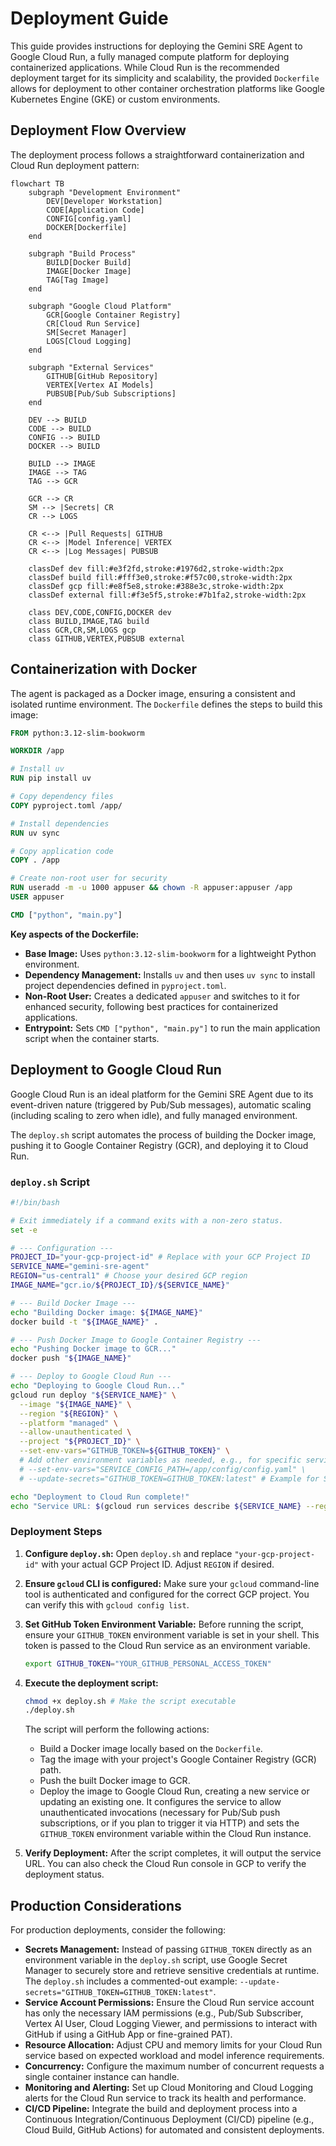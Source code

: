 # Deployment Guide

This guide provides instructions for deploying the Gemini SRE Agent to Google Cloud Run, a fully managed compute platform for deploying containerized applications. While Cloud Run is the recommended deployment target for its simplicity and scalability, the provided `Dockerfile` allows for deployment to other container orchestration platforms like Google Kubernetes Engine (GKE) or custom environments.

## Deployment Flow Overview

The deployment process follows a straightforward containerization and Cloud Run deployment pattern:

```mermaid
flowchart TB
    subgraph "Development Environment"
        DEV[Developer Workstation]
        CODE[Application Code]
        CONFIG[config.yaml]
        DOCKER[Dockerfile]
    end
    
    subgraph "Build Process"
        BUILD[Docker Build]
        IMAGE[Docker Image]
        TAG[Tag Image]
    end
    
    subgraph "Google Cloud Platform"
        GCR[Google Container Registry]
        CR[Cloud Run Service]
        SM[Secret Manager]
        LOGS[Cloud Logging]
    end
    
    subgraph "External Services"
        GITHUB[GitHub Repository]
        VERTEX[Vertex AI Models]
        PUBSUB[Pub/Sub Subscriptions]
    end
    
    DEV --> BUILD
    CODE --> BUILD
    CONFIG --> BUILD
    DOCKER --> BUILD
    
    BUILD --> IMAGE
    IMAGE --> TAG
    TAG --> GCR
    
    GCR --> CR
    SM --> |Secrets| CR
    CR --> LOGS
    
    CR <--> |Pull Requests| GITHUB
    CR <--> |Model Inference| VERTEX
    CR <--> |Log Messages| PUBSUB
    
    classDef dev fill:#e3f2fd,stroke:#1976d2,stroke-width:2px
    classDef build fill:#fff3e0,stroke:#f57c00,stroke-width:2px
    classDef gcp fill:#e8f5e8,stroke:#388e3c,stroke-width:2px
    classDef external fill:#f3e5f5,stroke:#7b1fa2,stroke-width:2px
    
    class DEV,CODE,CONFIG,DOCKER dev
    class BUILD,IMAGE,TAG build
    class GCR,CR,SM,LOGS gcp
    class GITHUB,VERTEX,PUBSUB external
```

## Containerization with Docker

The agent is packaged as a Docker image, ensuring a consistent and isolated runtime environment. The `Dockerfile` defines the steps to build this image:

```dockerfile
FROM python:3.12-slim-bookworm

WORKDIR /app

# Install uv
RUN pip install uv

# Copy dependency files
COPY pyproject.toml /app/

# Install dependencies
RUN uv sync

# Copy application code
COPY . /app

# Create non-root user for security
RUN useradd -m -u 1000 appuser && chown -R appuser:appuser /app
USER appuser

CMD ["python", "main.py"]
```

**Key aspects of the Dockerfile:**
*   **Base Image:** Uses `python:3.12-slim-bookworm` for a lightweight Python environment.
*   **Dependency Management:** Installs `uv` and then uses `uv sync` to install project dependencies defined in `pyproject.toml`.
*   **Non-Root User:** Creates a dedicated `appuser` and switches to it for enhanced security, following best practices for containerized applications.
*   **Entrypoint:** Sets `CMD ["python", "main.py"]` to run the main application script when the container starts.

## Deployment to Google Cloud Run

Google Cloud Run is an ideal platform for the Gemini SRE Agent due to its event-driven nature (triggered by Pub/Sub messages), automatic scaling (including scaling to zero when idle), and fully managed environment.

The `deploy.sh` script automates the process of building the Docker image, pushing it to Google Container Registry (GCR), and deploying it to Cloud Run.

### `deploy.sh` Script

```bash
#!/bin/bash

# Exit immediately if a command exits with a non-zero status.
set -e

# --- Configuration ---
PROJECT_ID="your-gcp-project-id" # Replace with your GCP Project ID
SERVICE_NAME="gemini-sre-agent"
REGION="us-central1" # Choose your desired GCP region
IMAGE_NAME="gcr.io/${PROJECT_ID}/${SERVICE_NAME}"

# --- Build Docker Image ---
echo "Building Docker image: ${IMAGE_NAME}"
docker build -t "${IMAGE_NAME}" .

# --- Push Docker Image to Google Container Registry ---
echo "Pushing Docker image to GCR..."
docker push "${IMAGE_NAME}"

# --- Deploy to Google Cloud Run ---
echo "Deploying to Google Cloud Run..."
gcloud run deploy "${SERVICE_NAME}" \
  --image "${IMAGE_NAME}" \
  --region "${REGION}" \
  --platform "managed" \
  --allow-unauthenticated \
  --project "${PROJECT_ID}" \
  --set-env-vars="GITHUB_TOKEN=${GITHUB_TOKEN}" \
  # Add other environment variables as needed, e.g., for specific service configs
  # --set-env-vars="SERVICE_CONFIG_PATH=/app/config/config.yaml" \
  # --update-secrets="GITHUB_TOKEN=GITHUB_TOKEN:latest" # Example for Secret Manager

echo "Deployment to Cloud Run complete!"
echo "Service URL: $(gcloud run services describe ${SERVICE_NAME} --region ${REGION} --project ${PROJECT_ID} --format='value(status.url)')"
```

### Deployment Steps

1.  **Configure `deploy.sh`:**
    Open `deploy.sh` and replace `"your-gcp-project-id"` with your actual GCP Project ID. Adjust `REGION` if desired.

2.  **Ensure `gcloud` CLI is configured:**
    Make sure your `gcloud` command-line tool is authenticated and configured for the correct GCP project. You can verify this with `gcloud config list`.

3.  **Set GitHub Token Environment Variable:**
    Before running the script, ensure your `GITHUB_TOKEN` environment variable is set in your shell. This token is passed to the Cloud Run service as an environment variable.
    ```bash
    export GITHUB_TOKEN="YOUR_GITHUB_PERSONAL_ACCESS_TOKEN"
    ```

4.  **Execute the deployment script:**
    ```bash
    chmod +x deploy.sh # Make the script executable
    ./deploy.sh
    ```

    The script will perform the following actions:
    *   Build a Docker image locally based on the `Dockerfile`.
    *   Tag the image with your project's Google Container Registry (GCR) path.
    *   Push the built Docker image to GCR.
    *   Deploy the image to Google Cloud Run, creating a new service or updating an existing one. It configures the service to allow unauthenticated invocations (necessary for Pub/Sub push subscriptions, or if you plan to trigger it via HTTP) and sets the `GITHUB_TOKEN` environment variable within the Cloud Run instance.

5.  **Verify Deployment:**
    After the script completes, it will output the service URL. You can also check the Cloud Run console in GCP to verify the deployment status.

## Production Considerations

For production deployments, consider the following:

*   **Secrets Management:** Instead of passing `GITHUB_TOKEN` directly as an environment variable in the `deploy.sh` script, use Google Secret Manager to securely store and retrieve sensitive credentials at runtime. The `deploy.sh` includes a commented-out example: `--update-secrets="GITHUB_TOKEN=GITHUB_TOKEN:latest"`.
*   **Service Account Permissions:** Ensure the Cloud Run service account has only the necessary IAM permissions (e.g., Pub/Sub Subscriber, Vertex AI User, Cloud Logging Viewer, and permissions to interact with GitHub if using a GitHub App or fine-grained PAT).
*   **Resource Allocation:** Adjust CPU and memory limits for your Cloud Run service based on expected workload and model inference requirements.
*   **Concurrency:** Configure the maximum number of concurrent requests a single container instance can handle.
*   **Monitoring and Alerting:** Set up Cloud Monitoring and Cloud Logging alerts for the Cloud Run service to track its health and performance.
*   **CI/CD Pipeline:** Integrate the build and deployment process into a Continuous Integration/Continuous Deployment (CI/CD) pipeline (e.g., Cloud Build, GitHub Actions) for automated and consistent deployments.
